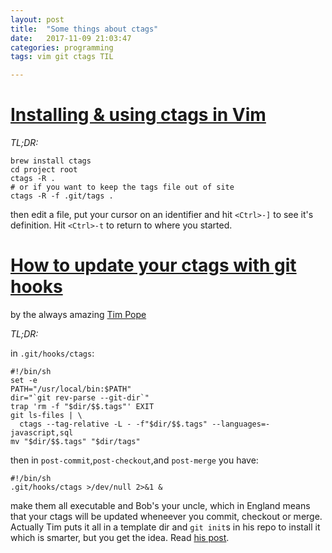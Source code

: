 ```yaml
---
layout: post
title:  "Some things about ctags"
date:   2017-11-09 21:03:47
categories: programming
tags: vim git ctags TIL

---
```

[Installing & using ctags in Vim][1]
===========

*TL;DR:*

    brew install ctags
    cd project root
    ctags -R .
    # or if you want to keep the tags file out of site
    ctags -R -f .git/tags .

then edit a file, put your cursor on an identifier and hit `<Ctrl>-]` to see it's definition.  Hit `<Ctrl>-t` to return to where you started.

[How to update your ctags with git hooks][3]
=====
by the always amazing [Tim Pope][2]

*TL;DR:*

in `.git/hooks/ctags`:

    #!/bin/sh
    set -e
    PATH="/usr/local/bin:$PATH"
    dir="`git rev-parse --git-dir`"
    trap 'rm -f "$dir/$$.tags"' EXIT
    git ls-files | \
      ctags --tag-relative -L - -f"$dir/$$.tags" --languages=-javascript,sql
    mv "$dir/$$.tags" "$dir/tags"

then in `post-commit`,`post-checkout`,and `post-merge` you have:

    #!/bin/sh
    .git/hooks/ctags >/dev/null 2>&1 &

make them all executable and Bob's your uncle, which in England means that your ctags will be updated wheneever you commit, checkout or merge.  Actually Tim puts it all in a template dir and `git init`s in his repo to install it which is smarter, but you get the idea. Read [his post][3].

[1]: https://andrew.stwrt.ca/posts/vim-ctags/
[2]: http://tpo.pe
[3]: http://tbaggery.com/2011/08/08/effortless-ctags-with-git.html
 
